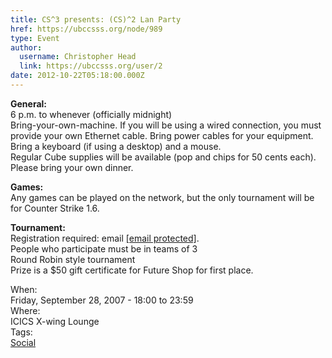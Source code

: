 ```yaml
---
title: CS^3 presents: (CS)^2 Lan Party 
href: https://ubccsss.org/node/989
type: Event
author:
  username: Christopher Head
  link: https://ubccsss.org/user/2
date: 2012-10-22T05:18:00.000Z
---
```


<div class="field field-name-body field-type-text-with-summary field-label-hidden"><div class="field-items"><div class="field-item even"><p><strong>General:</strong><br>
6 p.m. to whenever (officially midnight)<br>
Bring-your-own-machine. If you will be using a wired connection, you must provide your own Ethernet cable. Bring power cables for your equipment. Bring a keyboard (if using a desktop) and a mouse.<br>
Regular Cube supplies will be available (pop and chips for 50 cents each). Please bring your own dinner.</p>
<p><strong>Games:</strong><br>
Any games can be played on the network, but the only tournament will be for Counter Strike 1.6.</p>
<p><strong>Tournament:</strong><br>
Registration required: email <a href="/cdn-cgi/l/email-protection#aeddc1cdc1eedac6cbcddbcccb80cdcf"><span class="__cf_email__" data-cfemail="02716d616d42766a67617760672c6163">[email&#xA0;protected]</span></a>.<br>
People who participate must be in teams of 3<br>
Round Robin style tournament<br>
Prize is a $50 gift certificate for Future Shop for first place.</p>
</div></div></div><div class="field field-name-field-dates field-type-datetime field-label-above"><div class="field-label">When:&#xA0;</div><div class="field-items"><div class="field-item even"><span class="date-display-single">Friday, September 28, 2007 - <span class="date-display-range"><span class="date-display-start">18:00</span> to <span class="date-display-end">23:59</span></span></span></div></div></div><div class="field field-name-field-location field-type-text field-label-above"><div class="field-label">Where:&#xA0;</div><div class="field-items"><div class="field-item even">ICICS X-wing Lounge</div></div></div>    <footer>
    <div class="field field-name-field-tags field-type-taxonomy-term-reference field-label-above"><div class="field-label">Tags:&#xA0;</div><div class="field-items"><div class="field-item even"><a href="/social">Social</a></div></div></div>      </footer>